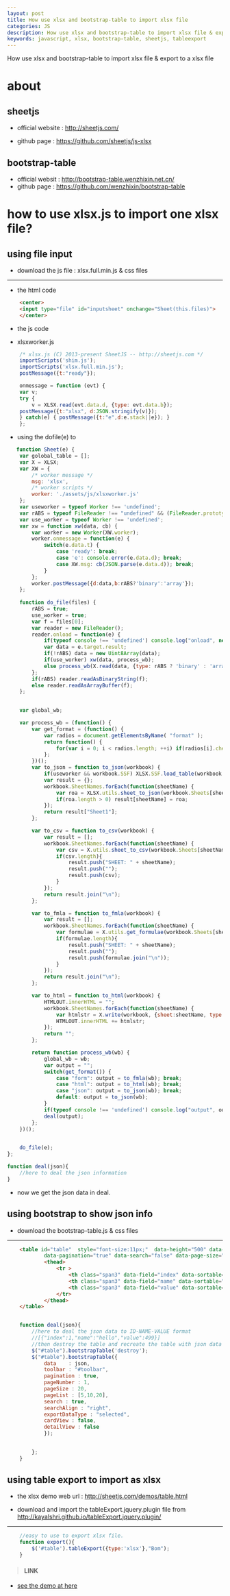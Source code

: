 ```yaml
---
layout: post
title: How use xlsx and bootstrap-table to import xlsx file 
categories: JS
description: How use xlsx and bootstrap-table to import xlsx file & export to a xlsx file
keywords: javascript, xlsx, bootstrap-table, sheetjs, tableexport
---
```


How use xlsx and bootstrap-table to import xlsx file & export to a xlsx file

# about

## sheetjs

* official website : http://sheetjs.com/

* github page : https://github.com/sheetjs/js-xlsx

## bootstrap-table

* official websit : http://bootstrap-table.wenzhixin.net.cn/
* github page : https://github.com/wenzhixin/bootstrap-table


# how to use xlsx.js to import one xlsx file?

## using file input

* download the js file : xlsx.full.min.js & css files

----

* the html code

```html
    <center>
    <input type="file" id="inputsheet" onchange="Sheet(this.files)">
    </center>
```

* the js code

* xlsxworker.js

```javascript
    /* xlsx.js (C) 2013-present SheetJS -- http://sheetjs.com */
    importScripts('shim.js');
    importScripts('xlsx.full.min.js');
    postMessage({t:"ready"});

    onmessage = function (evt) {
    var v;
    try {
        v = XLSX.read(evt.data.d, {type: evt.data.b});
    postMessage({t:"xlsx", d:JSON.stringify(v)});
    } catch(e) { postMessage({t:"e",d:e.stack||e}); }
    };

```

* using the dofile(e) to 

```javascript
   function Sheet(e) {
    var golobal_table = [];
    var X = XLSX;
    var XW = {
        /* worker message */
        msg: 'xlsx',
        /* worker scripts */
        worker: './assets/js/xlsxworker.js'
    };
    var useworker = typeof Worker !== 'undefined';
    var rABS = typeof FileReader !== "undefined" && (FileReader.prototype||{}).readAsBinaryString;
    var use_worker = typeof Worker !== 'undefined';
    var xw = function xw(data, cb) {
        var worker = new Worker(XW.worker);
        worker.onmessage = function(e) {
            switch(e.data.t) {
                case 'ready': break;
                case 'e': console.error(e.data.d); break;
                case XW.msg: cb(JSON.parse(e.data.d)); break;
            }
        };
        worker.postMessage({d:data,b:rABS?'binary':'array'});
    };
    
    function do_file(files) {
        rABS = true;
        use_worker = true;
        var f = files[0];
        var reader = new FileReader();
        reader.onload = function(e) {
            if(typeof console !== 'undefined') console.log("onload", new Date(), rABS, use_worker);
            var data = e.target.result;
            if(!rABS) data = new Uint8Array(data);
            if(use_worker) xw(data, process_wb);
            else process_wb(X.read(data, {type: rABS ? 'binary' : 'array'}));
        };
        if(rABS) reader.readAsBinaryString(f);
        else reader.readAsArrayBuffer(f);
    };
    

    var global_wb;

    var process_wb = (function() {
        var get_format = (function() {
            var radios = document.getElementsByName( "format" );
            return function() {
                for(var i = 0; i < radios.length; ++i) if(radios[i].checked || radios.length === 1) return radios[i].value;
            };
        })();
        var to_json = function to_json(workbook) {
            if(useworker && workbook.SSF) XLSX.SSF.load_table(workbook.SSF);
            var result = {};
            workbook.SheetNames.forEach(function(sheetName) {
                var roa = XLSX.utils.sheet_to_json(workbook.Sheets[sheetName], {header:1});
                if(roa.length > 0) result[sheetName] = roa;
            });
            return result["Sheet1"];
        };

        var to_csv = function to_csv(workbook) {
            var result = [];
            workbook.SheetNames.forEach(function(sheetName) {
                var csv = X.utils.sheet_to_csv(workbook.Sheets[sheetName]);
                if(csv.length){
                    result.push("SHEET: " + sheetName);
                    result.push("");
                    result.push(csv);
                }
            });
            return result.join("\n");
        };

        var to_fmla = function to_fmla(workbook) {
            var result = [];
            workbook.SheetNames.forEach(function(sheetName) {
                var formulae = X.utils.get_formulae(workbook.Sheets[sheetName]);
                if(formulae.length){
                    result.push("SHEET: " + sheetName);
                    result.push("");
                    result.push(formulae.join("\n"));
                }
            });
            return result.join("\n");
        };

        var to_html = function to_html(workbook) {
            HTMLOUT.innerHTML = "";
            workbook.SheetNames.forEach(function(sheetName) {
                var htmlstr = X.write(workbook, {sheet:sheetName, type:'binary', bookType:'html'});
                HTMLOUT.innerHTML += htmlstr;
            });
            return "";
        };

        return function process_wb(wb) {
            global_wb = wb;
            var output = "";
            switch(get_format()) {
                case "form": output = to_fmla(wb); break;
                case "html": output = to_html(wb); break;
                case "json": output = to_json(wb); break;
                default: output = to_json(wb);
            }
            if(typeof console !== 'undefined') console.log("output", output);
            deal(output);
        };
    })();
    

    do_file(e);
};

function deal(json){
    //here to deal the json information
}

```

* now we get the json data in deal.

## using bootstrap to show json info

* download the bootstrap-table.js & css files

----

```html
    <table id="table"  style="font-size:11px;"  data-height="500" data-method="post" data-query-params="queryParams" data-toolbar="#toolbar" 
            data-pagination="true" data-search="false" data-page-size="7">
            <thead>
                <tr >
                    <th class="span3" data-field="index" data-sortable="true">ID</th>
                    <th class="span3" data-field="name" data-sortable="true">NAME</th>
                    <th class="span3" data-field="value" data-sortable="true">VALUE</th>
                </tr>
            </thead>
    </table>  

```

```javascript

    function deal(json){
        //here to deal the json data to ID-NAME-VALUE format
        //[{"index":1,"name":"hello","value":499}] 
        //then destroy the table and recreate the table with json data
        $("#table").bootstrapTable('destroy');
        $("#table").bootstrapTable({
            data    : json,
            toolbar : "#toolbar",
            pagination : true,
            pageNumber : 1,
            pageSize : 20,
            pageList : [5,10,20],
            search : true,
            searchAlign : "right",
            exportDataType : "selected",
            cardView : false,
            detailView : false
            });

    
        };
    }
```

## using table export to import as xlsx

* the xlsx demo web url : http://sheetjs.com/demos/table.html

* download and import the tableExport.jquery.plugin file from http://kayalshri.github.io/tableExport.jquery.plugin/

----

```javascript
    //easy to use to export xlsx file.
    function export(){
        $('#table').tableExport({type:'xlsx'},"Bom");
    }

```

> #### LINK

* [see the demo at here](https://github.com/tsbxmw/testshow/tree/master/java-web-bom)
